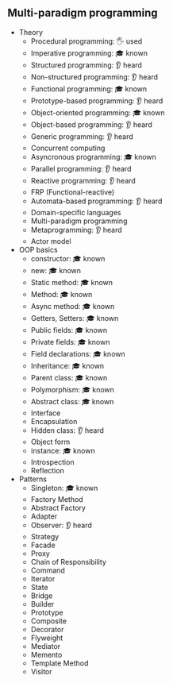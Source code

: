 ## Multi-paradigm programming

- Theory
  - Procedural programming: 🖐️ used
  - Imperative programming: 🎓 known
  - Structured programming: 👂 heard
  - Non-structured programming: 👂 heard
  - Functional programming: 🎓 known
  - Prototype-based programming: 👂 heard
  - Object-oriented programming: 🎓 known
  - Object-based programming: 👂 heard
  - Generic programming: 👂 heard
  - Concurrent computing
  - Asyncronous programming: 🎓 known
  - Parallel programming: 👂 heard
  - Reactive programming: 👂 heard
  - FRP (Functional-reactive)
  - Automata-based programming: 👂 heard
  - Domain-specific languages
  - Multi-paradigm programming
  - Metaprogramming: 👂 heard
  - Actor model
- OOP basics
  - constructor: 🎓 known
  - new: 🎓 known
  - Static method: 🎓 known
  - Method: 🎓 known
  - Async method: 🎓 known
  - Getters, Setters: 🎓 known
  - Public fields: 🎓 known
  - Private fields: 🎓 known
  - Field declarations: 🎓 known
  - Inheritance: 🎓 known
  - Parent class: 🎓 known
  - Polymorphism: 🎓 known
  - Abstract class: 🎓 known
  - Interface
  - Encapsulation
  - Hidden class: 👂 heard
  - Object form
  - instance: 🎓 known
  - Introspection
  - Reflection
- Patterns
  - Singleton: 🎓 known
  - Factory Method
  - Abstract Factory
  - Adapter
  - Observer: 👂 heard
  - Strategy
  - Facade
  - Proxy
  - Chain of Responsibility
  - Command
  - Iterator
  - State
  - Bridge
  - Builder
  - Prototype
  - Composite
  - Decorator
  - Flyweight
  - Mediator
  - Memento
  - Template Method
  - Visitor
